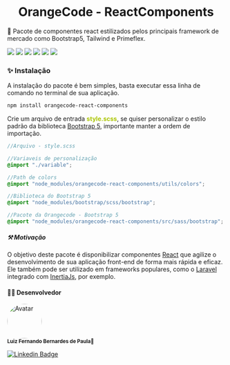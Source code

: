 <h1 align="center">OrangeCode - ReactComponents</h1>

<p>🚀 Pacote de componentes react estilizados pelos principais framework de mercado como Bootstrap5, Tailwind e Primeflex.</p>

<img src="https://img.shields.io/static/v1?label=&message=React&color=blue&logo=react"/>
<img src="https://img.shields.io/static/v1?label=&message=Sass&color=pink&logo=sass"/>
<img src="https://img.shields.io/static/v1?label=&message=Bootstrap&color=purple&logo=bootstrap"/>
<img src="https://img.shields.io/static/v1?label=License&message=MIT&color=success"/>
<img src="https://scrutinizer-ci.com/g/Nandovga/orangecode-react-components/badges/build.png?b=main"/>
<img src="https://scrutinizer-ci.com/g/Nandovga/orangecode-react-components/badges/quality-score.png?b=main"/>

### ✨ Instalação

A instalação do pacote é bem simples, basta executar essa linha de comando no terminal de sua aplicação.

```bash
npm install orangecode-react-components
```

Crie um arquivo de entrada <b style='color: #abc502'>style.scss</b>, se quiser personalizar o estilo padrão da
biblioteca <a href='https://getbootstrap.com/'>Bootstrap 5</a>, importante manter a ordem de importação.

```scss
//Arquivo - style.scss

//Variaveis de personalização
@import "./variable";

//Path de colors
@import "node_modules/orangecode-react-components/utils/colors";

//Biblioteca do Bootstrap 5
@import "node_modules/bootstrap/scss/bootstrap";

//Pacote da Orangecode - Bootstrap 5
@import "node_modules/orangecode-react-components/src/sass/bootstrap";
 ```

##### ⚒️ Motivação

O objetivo deste pacote é disponibilizar componentes <a href='https://react.dev/'>React</a> que agilize o
desenvolvimento de sua aplicação front-end de forma mais rápida e eficaz. Ele também pode ser utilizado em frameworks
populares, como
o <a href='https://laravel.com/'>Laravel</a> integrado com <a href='https://inertiajs.com/'>InertiaJs</a>, por exemplo.

#### 👨‍💻 Desenvolvedor

<img style="border-radius: 50%;" src="https://avatars.githubusercontent.com/u/35897906?s=400&u=a25ace405c6c9412844ba7b6a6b3a0b68c6f8296&v=4" width="80px;" alt="Avatar"/>
<br />
<sub><b>Luiz Fernando Bernardes de Paula</b>🚀</sub>

[![Linkedin Badge](https://img.shields.io/static/v1?label=&message=LinkedIn&color=blue&style=flat-square&logo=LinkedIn)](https://www.linkedin.com/in/luiz-fernando-bernardes-de-paula-605497a4/)
